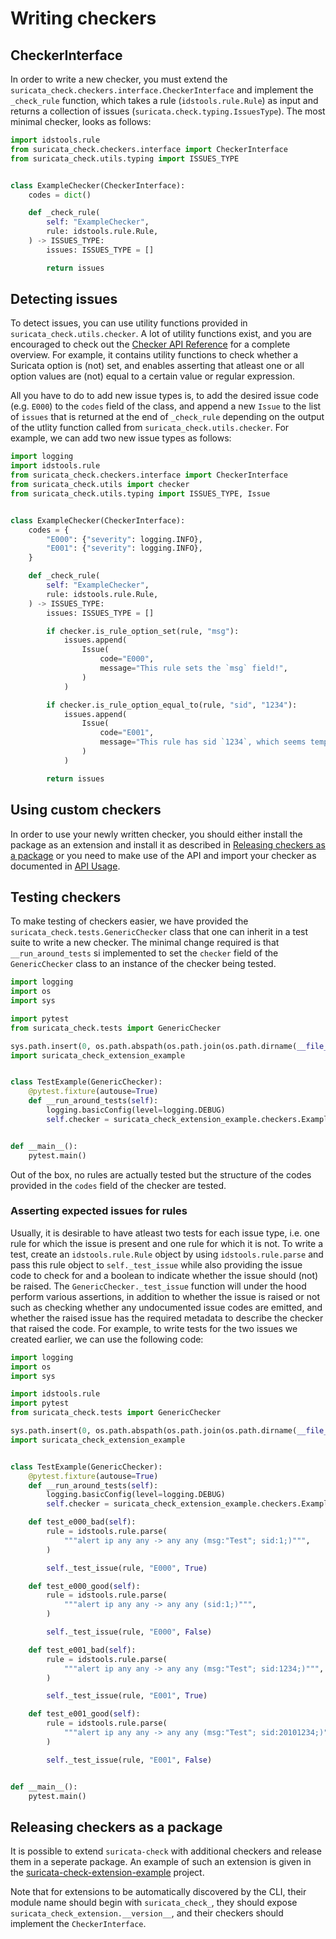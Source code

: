 # Writing checkers

## CheckerInterface

In order to write a new checker, you must extend the `suricata_check.checkers.interface.CheckerInterface` and implement the `_check_rule` function, which takes a rule (`idstools.rule.Rule`) as input and returns a collection of issues (`suricata.check.typing.IssuesType`). The most minimal checker, looks as follows:

```python
import idstools.rule
from suricata_check.checkers.interface import CheckerInterface
from suricata_check.utils.typing import ISSUES_TYPE


class ExampleChecker(CheckerInterface):
    codes = dict()

    def _check_rule(
        self: "ExampleChecker",
        rule: idstools.rule.Rule,
    ) -> ISSUES_TYPE:
        issues: ISSUES_TYPE = []

        return issues
```

## Detecting issues

To detect issues, you can use utility functions provided in `suricata_check.utils.checker`. A lot of utility functions exist, and you are encouraged to check out the [Checker API Reference](./_build/html/_modules/suricata_check/utils/checker/index.html) for a complete overview. For example, it contains utility functions to check whether a Suricata option is (not) set, and enables asserting that atleast one or all option values are (not) equal to a certain value or regular expression.

All you have to do to add new issue types is, to add the desired issue code (e.g. `E000`) to the `codes` field of the class, and append a new `Issue` to the list of `issues` that is returned at the end of `_check_rule` depending on the output of the utlity function called from `suricata_check.utils.checker`. For example, we can add two new issue types as follows:

```python
import logging
import idstools.rule
from suricata_check.checkers.interface import CheckerInterface
from suricata_check.utils import checker
from suricata_check.utils.typing import ISSUES_TYPE, Issue


class ExampleChecker(CheckerInterface):
    codes = {
        "E000": {"severity": logging.INFO},
        "E001": {"severity": logging.INFO},
    }

    def _check_rule(
        self: "ExampleChecker",
        rule: idstools.rule.Rule,
    ) -> ISSUES_TYPE:
        issues: ISSUES_TYPE = []

        if checker.is_rule_option_set(rule, "msg"):
            issues.append(
                Issue(
                    code="E000",
                    message="This rule sets the `msg` field!",
                )
            )

        if checker.is_rule_option_equal_to(rule, "sid", "1234"):
            issues.append(
                Issue(
                    code="E001",
                    message="This rule has sid `1234`, which seems temporary.\nDo not forget to change it to an actual sid!",
                )
            )

        return issues
```

## Using custom checkers

In order to use your newly written checker, you should either install the package as an extension and install it as described in [Releasing checkers as a package](#releasing-checkers-as-a-package) or you need to make use of the API and import your checker as documented in [API Usage](./api_usage.md#selecting-checkers).

## Testing checkers

To make testing of checkers easier, we have provided the `suricata_check.tests.GenericChecker` class that one can inherit in a test suite to write a new checker. The minimal change required is that `__run_around_tests` si implemented to set the `checker` field of the `GenericChecker` class to an instance of the checker being tested.

```python
import logging
import os
import sys

import pytest
from suricata_check.tests import GenericChecker

sys.path.insert(0, os.path.abspath(os.path.join(os.path.dirname(__file__), "../..")))
import suricata_check_extension_example


class TestExample(GenericChecker):
    @pytest.fixture(autouse=True)
    def __run_around_tests(self):
        logging.basicConfig(level=logging.DEBUG)
        self.checker = suricata_check_extension_example.checkers.ExampleChecker()


def __main__():
    pytest.main()
```

Out of the box, no rules are actually tested but the structure of the codes provided in the `codes` field of the checker are tested.

### Asserting expected issues for rules

Usually, it is desirable to have atleast two tests for each issue type, i.e. one rule for which the issue is present and one rule for which it is not. To write a test, create an `idstools.rule.Rule` object by using `idstools.rule.parse` and pass this rule object to `self._test_issue` while also providing the issue code to check for and a boolean to indicate whether the issue should (not) be raised. The `GenericChecker._test_issue` function will under the hood perform various assertions, in addition to whether the issue is raised or not such as checking whether any undocumented issue codes are emitted, and whether the raised issue has the required metadata to describe the checker that raised the code. For example, to write tests for the two issues we created earlier, we can use the following code:

```python
import logging
import os
import sys

import idstools.rule
import pytest
from suricata_check.tests import GenericChecker

sys.path.insert(0, os.path.abspath(os.path.join(os.path.dirname(__file__), "../..")))
import suricata_check_extension_example


class TestExample(GenericChecker):
    @pytest.fixture(autouse=True)
    def __run_around_tests(self):
        logging.basicConfig(level=logging.DEBUG)
        self.checker = suricata_check_extension_example.checkers.ExampleChecker()

    def test_e000_bad(self):
        rule = idstools.rule.parse(
            """alert ip any any -> any any (msg:"Test"; sid:1;)""",
        )

        self._test_issue(rule, "E000", True)

    def test_e000_good(self):
        rule = idstools.rule.parse(
            """alert ip any any -> any any (sid:1;)""",
        )

        self._test_issue(rule, "E000", False)

    def test_e001_bad(self):
        rule = idstools.rule.parse(
            """alert ip any any -> any any (msg:"Test"; sid:1234;)""",
        )

        self._test_issue(rule, "E001", True)

    def test_e001_good(self):
        rule = idstools.rule.parse(
            """alert ip any any -> any any (msg:"Test"; sid:20101234;)""",
        )

        self._test_issue(rule, "E001", False)


def __main__():
    pytest.main()
```

## Releasing checkers as a package

It is possible to extend `suricata-check` with additional checkers and release them in a seperate package. An example of such an extension is given in the [suricata-check-extension-example](https://github.com/Koen1999/suricata-check-extension-example) project.

Note that for extensions to be automatically discovered by the CLI, their module name should begin with `suricata_check_`, they should expose `suricata_check_extension.__version__`, and their checkers should implement the `CheckerInterface`.
